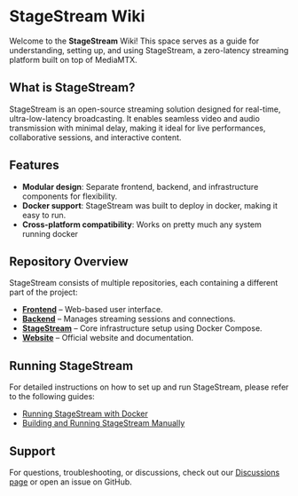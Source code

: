 # StageStream Wiki

Welcome to the **StageStream** Wiki! This space serves as a guide for understanding, setting up, and using StageStream, a zero-latency streaming platform built on top of MediaMTX.

## What is StageStream?
StageStream is an open-source streaming solution designed for real-time, ultra-low-latency broadcasting. It enables seamless video and audio transmission with minimal delay, making it ideal for live performances, collaborative sessions, and interactive content.

## Features
- **Modular design**: Separate frontend, backend, and infrastructure components for flexibility.
- **Docker support**: StageStream was built to deploy in docker, making it easy to run.
- **Cross-platform compatibility**: Works on pretty much any system running docker

## Repository Overview
StageStream consists of multiple repositories, each containing a different part of the project:
- [**Frontend**](https://github.com/StageStream/Frontend) – Web-based user interface.
- [**Backend**](https://github.com/StageStream/Backend) – Manages streaming sessions and connections.
- [**StageStream**](https://github.com/StageStream/StageStream) – Core infrastructure setup using Docker Compose.
- [**Website**](https://github.com/StageStream/Website) – Official website and documentation.

## Running StageStream
For detailed instructions on how to set up and run StageStream, please refer to the following guides:
- [Running StageStream with Docker](https://stagestream.jxnxsdev.me/guide?)
- [Building and Running StageStream Manually](https://stagestream.jxnxsdev.me/guide?)

## Support
For questions, troubleshooting, or discussions, check out our [Discussions page](https://github.com/StageStream/StageStream/discussions) or open an issue on GitHub.

